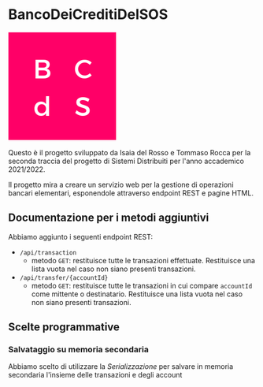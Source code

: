 # BancoDeiCreditiDelSOS

![bcds_logo](app/src/main/resources/static/images/logo.png)

Questo è il progetto sviluppato da Isaia del Rosso e Tommaso Rocca per la seconda traccia del progetto di Sistemi Distribuiti per l'anno accademico 2021/2022.

Il progetto mira a creare un servizio web per la gestione di operazioni bancari elementari, esponendole attraverso endpoint REST e pagine HTML.

## Documentazione per i metodi aggiuntivi

Abbiamo aggiunto i seguenti endpoint REST:

- `/api/transaction`
    - metodo `GET`: restituisce tutte le transazioni effettuate. Restituisce una lista vuota nel caso non siano presenti transazioni.
- `/api/transfer/{accountId}`
    - metodo `GET`: restituisce tutte le transazioni in cui compare `accountId` come mittente o destinatario. Restituisce una lista vuota nel caso non siano presenti transazioni.

## Scelte programmative

### Salvataggio su memoria secondaria

Abbiamo scelto di utilizzare la *Serializzazione* per salvare in memoria secondaria l'insieme delle transazioni e degli account